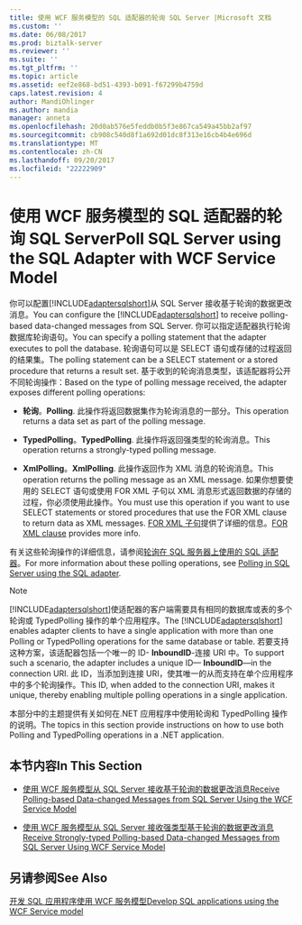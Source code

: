 ```yaml
---
title: 使用 WCF 服务模型的 SQL 适配器的轮询 SQL Server |Microsoft 文档
ms.custom: ''
ms.date: 06/08/2017
ms.prod: biztalk-server
ms.reviewer: ''
ms.suite: ''
ms.tgt_pltfrm: ''
ms.topic: article
ms.assetid: eef2e868-bd51-4393-b091-f67299b4759d
caps.latest.revision: 4
author: MandiOhlinger
ms.author: mandia
manager: anneta
ms.openlocfilehash: 20d0ab576e5feddb0b5f3e867ca549a45bb2af97
ms.sourcegitcommit: cb908c540d8f1a692d01dc8f313e16cb4b4e696d
ms.translationtype: MT
ms.contentlocale: zh-CN
ms.lasthandoff: 09/20/2017
ms.locfileid: "22222909"
---
```

# <a name="poll-sql-server-using-the-sql-adapter-with-wcf-service-model"></a><span data-ttu-id="a26bf-102">使用 WCF 服务模型的 SQL 适配器的轮询 SQL Server</span><span class="sxs-lookup"><span data-stu-id="a26bf-102">Poll SQL Server using the SQL Adapter with WCF Service Model</span></span>
<span data-ttu-id="a26bf-103">你可以配置[!INCLUDE[adaptersqlshort](../../includes/adaptersqlshort-md.md)]从 SQL Server 接收基于轮询的数据更改消息。</span><span class="sxs-lookup"><span data-stu-id="a26bf-103">You can configure the [!INCLUDE[adaptersqlshort](../../includes/adaptersqlshort-md.md)] to receive polling-based data-changed messages from SQL Server.</span></span> <span data-ttu-id="a26bf-104">你可以指定适配器执行轮询数据库轮询语句。</span><span class="sxs-lookup"><span data-stu-id="a26bf-104">You can specify a polling statement that the adapter executes to poll the database.</span></span> <span data-ttu-id="a26bf-105">轮询语句可以是 SELECT 语句或存储的过程返回的结果集。</span><span class="sxs-lookup"><span data-stu-id="a26bf-105">The polling statement can be a SELECT statement or a stored procedure that returns a result set.</span></span> <span data-ttu-id="a26bf-106">基于收到的轮询消息类型，该适配器将公开不同轮询操作：</span><span class="sxs-lookup"><span data-stu-id="a26bf-106">Based on the type of polling message received, the adapter exposes different polling operations:</span></span>  
  
-   <span data-ttu-id="a26bf-107">**轮询**。</span><span class="sxs-lookup"><span data-stu-id="a26bf-107">**Polling**.</span></span> <span data-ttu-id="a26bf-108">此操作将返回数据集作为轮询消息的一部分。</span><span class="sxs-lookup"><span data-stu-id="a26bf-108">This operation returns a data set as part of the polling message.</span></span>  
  
-   <span data-ttu-id="a26bf-109">**TypedPolling**。</span><span class="sxs-lookup"><span data-stu-id="a26bf-109">**TypedPolling**.</span></span> <span data-ttu-id="a26bf-110">此操作将返回强类型的轮询消息。</span><span class="sxs-lookup"><span data-stu-id="a26bf-110">This operation returns a strongly-typed polling message.</span></span>  
  
-   <span data-ttu-id="a26bf-111">**XmlPolling**。</span><span class="sxs-lookup"><span data-stu-id="a26bf-111">**XmlPolling**.</span></span> <span data-ttu-id="a26bf-112">此操作返回作为 XML 消息的轮询消息。</span><span class="sxs-lookup"><span data-stu-id="a26bf-112">This operation returns the polling message as an XML message.</span></span> <span data-ttu-id="a26bf-113">如果你想要使用的 SELECT 语句或使用 FOR XML 子句以 XML 消息形式返回数据的存储的过程，你必须使用此操作。</span><span class="sxs-lookup"><span data-stu-id="a26bf-113">You must use this operation if you want to use SELECT statements or stored procedures that use the FOR XML clause to return data as XML messages.</span></span> <span data-ttu-id="a26bf-114">[FOR XML 子句](https://docs.microsoft.com/sql/relational-databases/xml/for-xml-sql-server)提供了详细的信息。</span><span class="sxs-lookup"><span data-stu-id="a26bf-114">[FOR XML clause](https://docs.microsoft.com/sql/relational-databases/xml/for-xml-sql-server) provides more info.</span></span> 
  
 <span data-ttu-id="a26bf-115">有关这些轮询操作的详细信息，请参阅[轮询在 SQL 服务器上使用的 SQL 适配器](../../adapters-and-accelerators/adapter-sql/polling-in-sql-server-using-the-sql-adapter.md)。</span><span class="sxs-lookup"><span data-stu-id="a26bf-115">For more information about these polling operations, see [Polling in SQL Server using the SQL adapter](../../adapters-and-accelerators/adapter-sql/polling-in-sql-server-using-the-sql-adapter.md).</span></span>  
  
> [!NOTE]
>  <span data-ttu-id="a26bf-116">[!INCLUDE[adaptersqlshort](../../includes/adaptersqlshort-md.md)]使适配器的客户端需要具有相同的数据库或表的多个轮询或 TypedPolling 操作的单个应用程序。</span><span class="sxs-lookup"><span data-stu-id="a26bf-116">The [!INCLUDE[adaptersqlshort](../../includes/adaptersqlshort-md.md)] enables adapter clients to have a single application with more than one Polling or TypedPolling operations for the same database or table.</span></span> <span data-ttu-id="a26bf-117">若要支持这种方案，该适配器包括一个唯一的 ID- **InboundID**-连接 URI 中。</span><span class="sxs-lookup"><span data-stu-id="a26bf-117">To support such a scenario, the adapter includes a unique ID— **InboundID**—in the connection URI.</span></span> <span data-ttu-id="a26bf-118">此 ID，当添加到连接 URI，使其唯一的从而支持在单个应用程序中的多个轮询操作。</span><span class="sxs-lookup"><span data-stu-id="a26bf-118">This ID, when added to the connection URI, makes it unique, thereby enabling multiple polling operations in a single application.</span></span>  
  
 <span data-ttu-id="a26bf-119">本部分中的主题提供有关如何在.NET 应用程序中使用轮询和 TypedPolling 操作的说明。</span><span class="sxs-lookup"><span data-stu-id="a26bf-119">The topics in this section provide instructions on how to use both Polling and TypedPolling operations in a .NET application.</span></span>  
  
## <a name="in-this-section"></a><span data-ttu-id="a26bf-120">本节内容</span><span class="sxs-lookup"><span data-stu-id="a26bf-120">In This Section</span></span>  
  
-   [<span data-ttu-id="a26bf-121">使用 WCF 服务模型从 SQL Server 接收基于轮询的数据更改消息</span><span class="sxs-lookup"><span data-stu-id="a26bf-121">Receive Polling-based Data-changed Messages from SQL Server Using the WCF Service Model</span></span>](../../adapters-and-accelerators/adapter-sql/receive-polling-based-data-changed-messages-from-sql-server-using-a-wcf-service.md)  
  
-   [<span data-ttu-id="a26bf-122">使用 WCF 服务模型从 SQL Server 接收强类型基于轮询的数据更改消息</span><span class="sxs-lookup"><span data-stu-id="a26bf-122">Receive Strongly-typed Polling-based Data-changed Messages from SQL Server Using WCF Service Model</span></span>](../../adapters-and-accelerators/adapter-sql/receive-strongly-typed-polling-based-data-changed-sql-messages-with-wcf-service.md)  
  
## <a name="see-also"></a><span data-ttu-id="a26bf-123">另请参阅</span><span class="sxs-lookup"><span data-stu-id="a26bf-123">See Also</span></span>  
[<span data-ttu-id="a26bf-124">开发 SQL 应用程序使用 WCF 服务模型</span><span class="sxs-lookup"><span data-stu-id="a26bf-124">Develop SQL applications using the WCF Service model</span></span>](../../adapters-and-accelerators/adapter-sql/develop-sql-applications-using-the-wcf-service-model.md)
